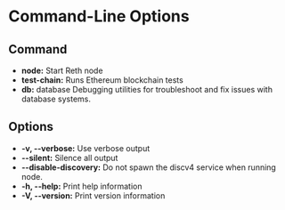 # Command-Line Options

## Command
- **node:** Start Reth node
- **test-chain:** Runs Ethereum blockchain tests
- **db:** database Debugging utilities for troubleshoot and fix issues with database systems.

## Options
- **-v, --verbose:** Use verbose output
- **--silent:** Silence all output
- **--disable-discovery:** Do not spawn the discv4 service when running node.
- **-h, --help:** Print help information
- **-V, --version:** Print version information
